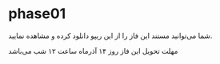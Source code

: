 # phase01

شما می‌توانید مستند این فاز را از این ریپو دانلود کرده و مشاهده نمایید.

مهلت تحویل این فاز  روز ۱۴ آذرماه ساعت ۱۲ شب می‌باشد
